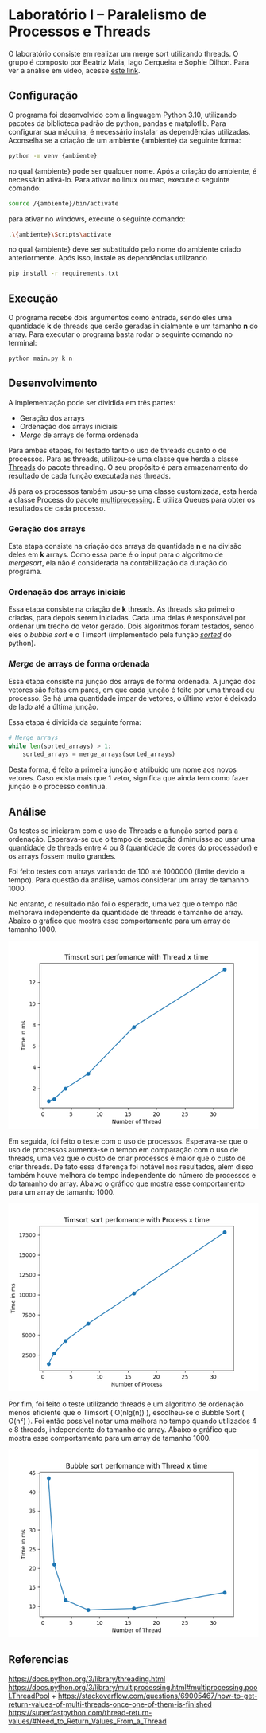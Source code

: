 # Laboratório I – Paralelismo de Processos e Threads

O laboratório consiste em realizar um merge sort utilizando threads. O grupo é composto por Beatriz Maia, Iago Cerqueira e Sophie Dilhon. Para ver a análise em vídeo, acesse [este link](https://youtu.be/9KBhEfurvQg).


## Configuração
O programa foi desenvolvido com a linguagem Python 3.10, utilizando pacotes da biblioteca padrão de python, pandas e matplotlib. Para configurar sua máquina, é necessário instalar as dependências utilizadas. Aconselha se a criação de um ambiente {ambiente} da seguinte forma:

```sh
python -m venv {ambiente}
```

no qual {ambiente} pode ser qualquer nome. Após a criação do ambiente, é necessário ativá-lo. Para ativar no linux ou mac, execute o seguinte comando:

```sh
source /{ambiente}/bin/activate
```

para ativar no windows, execute o seguinte comando:

```sh
.\{ambiente}\Scripts\activate
```

no qual {ambiente} deve ser substituído pelo nome do ambiente criado anteriormente. Após isso, instale as dependências utilizando

```sh
pip install -r requirements.txt
```

## Execução
O programa recebe dois argumentos como entrada, sendo eles uma quantidade **k** de threads que serão geradas inicialmente e um tamanho **n** do array.
Para executar o programa basta rodar o seguinte comando no terminal:

```sh
python main.py k n
```

## Desenvolvimento

A implementação pode ser dividida em três partes:

- Geração dos arrays
- Ordenação dos arrays iniciais
- *Merge* de arrays de forma ordenada

Para ambas etapas, foi testado tanto o uso de threads quanto o de processos. Para as threads, utilizou-se uma classe que herda a classe [Threads](https://docs.python.org/3/library/threading.html#thread-objects) do pacote threading. O seu propósito é para armazenamento do resultado de cada função executada nas threads.

Já para os processos também usou-se uma classe customizada, esta herda a classe Process do pacote [multiprocessing](https://docs.python.org/3/library/multiprocessing.html). E utiliza Queues para obter os resultados de cada processo. 


### Geração dos arrays

Esta etapa consiste na criação dos arrays de quantidade **n** e na divisão deles em **k** arrays. Como essa parte é o input para o algoritmo de *mergesort*, ela não é considerada na contabilização da duração do programa.

### Ordenação dos arrays iniciais

Essa etapa consiste na criação de **k** threads. As threads são primeiro criadas, para depois serem iniciadas. Cada uma delas é responsável por ordenar um trecho do vetor gerado. Dois algoritmos foram testados, sendo eles o _bubble sort_ e o Timsort (implementado pela função [_sorted_](https://docs.python.org/3/library/functions.html#sorted) do python).

### *Merge* de arrays de forma ordenada

Essa etapa consiste na junção dos arrays de forma ordenada. A junção dos vetores são feitas em pares, em que cada junção é feito por uma thread ou processo. Se há uma quantidade impar de vetores, o último vetor é deixado de lado até a última junção. 

Essa etapa é dividida da seguinte forma:
```python
# Merge arrays
while len(sorted_arrays) > 1:
    sorted_arrays = merge_arrays(sorted_arrays)
```
Desta forma, é feito a primeira junção e atribuido um nome aos novos vetores. Caso exista mais que 1 vetor, significa que ainda tem como fazer junção e o processo continua. 

## Análise
Os testes se iniciaram com o uso de Threads e a função sorted para a ordenação. Esperava-se que o tempo de execução diminuisse ao usar uma quantidade de threads entre 4 ou 8 (quantidade de cores do processador) e os arrays fossem muito grandes.

Foi feito testes com arrays variando de 100 até 1000000 (limite devido a tempo). Para questão da análise, vamos considerar um array de tamanho 1000.

No entanto, o resultado não foi o esperado, uma vez que o tempo não melhorava independente da quantidade de threads e tamanho de array. Abaixo o gráfico que mostra esse comportamento para um array de tamanho 1000.

![img](analysis/Thread_python.png)

Em seguida, foi feito o teste com o uso de processos. Esperava-se que o uso de processos aumenta-se o tempo em comparação com o uso de threads, uma vez que o custo de criar processos é maior que o custo de criar threads. De fato essa diferença foi notável nos resultados, além disso também houve melhora do tempo independente do número de processos e do tamanho do array. Abaixo o gráfico que mostra esse comportamento para um array de tamanho 1000.

![img](analysis/Process_python.png)

Por fim, foi feito o teste utilizando threads e um algoritmo de ordenação menos eficiente que o Timsort ( O(nlg(n)) ), escolheu-se o Bubble Sort ( O(n²) ). Foi então possível notar uma melhora no tempo quando utilizados 4 e 8 threads, independente do tamanho do array. Abaixo o gráfico que mostra esse comportamento para um array de tamanho 1000.

![img](analysis/Thread_bubble.png)

## Referencias

https://docs.python.org/3/library/threading.html
https://docs.python.org/3/library/multiprocessing.html#multiprocessing.pool.ThreadPool +  https://stackoverflow.com/questions/69005467/how-to-get-return-values-of-multi-threads-once-one-of-them-is-finished
https://superfastpython.com/thread-return-values/#Need_to_Return_Values_From_a_Thread